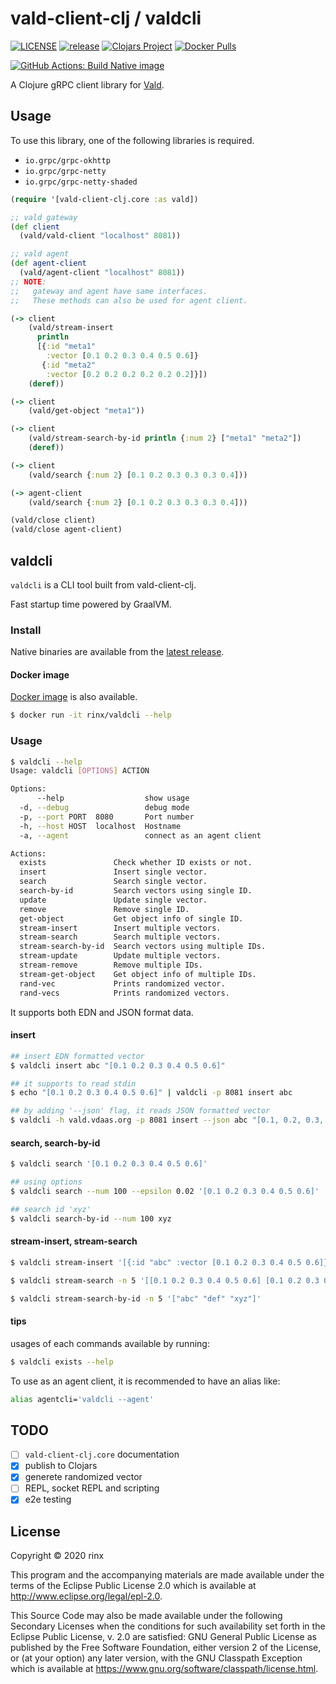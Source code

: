 # vald-client-clj / valdcli

[![LICENSE](https://img.shields.io/github/license/rinx/vald-client-clj?style=flat-square)](https://github.com/rinx/vald-client-clj/blob/master/LICENSE)
[![release](https://img.shields.io/github/v/release/rinx/vald-client-clj?style=flat-square)](https://github.com/rinx/vald-client-clj/releases)
[![Clojars Project](https://img.shields.io/clojars/v/vald-client-clj.svg?style=flat-square)](https://clojars.org/vald-client-clj)
[![Docker Pulls](https://img.shields.io/docker/pulls/rinx/valdcli.svg?style=flat-square)](https://hub.docker.com/r/rinx/valdcli)

[![GitHub Actions: Build Native image](https://github.com/rinx/vald-client-clj/workflows/Build%20native%20image/badge.svg)](https://github.com/rinx/vald-client-clj/actions)

A Clojure gRPC client library for [Vald](https://github.com/vdaas/vald).

## Usage

To use this library, one of the following libraries is required.

- `io.grpc/grpc-okhttp`
- `io.grpc/grpc-netty`
- `io.grpc/grpc-netty-shaded`

```clojure
(require '[vald-client-clj.core :as vald])

;; vald gateway
(def client
  (vald/vald-client "localhost" 8081))

;; vald agent
(def agent-client
  (vald/agent-client "localhost" 8081))
;; NOTE:
;;   gateway and agent have same interfaces.
;;   These methods can also be used for agent client.

(-> client
    (vald/stream-insert
      println
      [{:id "meta1"
        :vector [0.1 0.2 0.3 0.4 0.5 0.6]}
       {:id "meta2"
        :vector [0.2 0.2 0.2 0.2 0.2 0.2]}])
    (deref))

(-> client
    (vald/get-object "meta1"))

(-> client
    (vald/stream-search-by-id println {:num 2} ["meta1" "meta2"])
    (deref))

(-> client
    (vald/search {:num 2} [0.1 0.2 0.3 0.3 0.3 0.4]))

(-> agent-client
    (vald/search {:num 2} [0.1 0.2 0.3 0.3 0.3 0.4]))

(vald/close client)
(vald/close agent-client)
```

## valdcli

`valdcli` is a CLI tool built from vald-client-clj.

Fast startup time powered by GraalVM.

### Install

Native binaries are available from the [latest release](https://github.com/rinx/vald-client-clj/releases/latest).

#### Docker image

[Docker image](https://hub.docker.com/r/rinx/valdcli) is also available.

```sh
$ docker run -it rinx/valdcli --help
```

### Usage

```sh
$ valdcli --help
Usage: valdcli [OPTIONS] ACTION

Options:
      --help                  show usage
  -d, --debug                 debug mode
  -p, --port PORT  8080       Port number
  -h, --host HOST  localhost  Hostname
  -a, --agent                 connect as an agent client

Actions:
  exists               Check whether ID exists or not.
  insert               Insert single vector.
  search               Search single vector.
  search-by-id         Search vectors using single ID.
  update               Update single vector.
  remove               Remove single ID.
  get-object           Get object info of single ID.
  stream-insert        Insert multiple vectors.
  stream-search        Search multiple vectors.
  stream-search-by-id  Search vectors using multiple IDs.
  stream-update        Update multiple vectors.
  stream-remove        Remove multiple IDs.
  stream-get-object    Get object info of multiple IDs.
  rand-vec             Prints randomized vector.
  rand-vecs            Prints randomized vectors.
```

It supports both EDN and JSON format data.

#### insert

```sh
## insert EDN formatted vector
$ valdcli insert abc "[0.1 0.2 0.3 0.4 0.5 0.6]"

## it supports to read stdin
$ echo "[0.1 0.2 0.3 0.4 0.5 0.6]" | valdcli -p 8081 insert abc

## by adding '--json' flag, it reads JSON formatted vector
$ valdcli -h vald.vdaas.org -p 8081 insert --json abc "[0.1, 0.2, 0.3, 0.4, 0.5, 0.6]"
```

#### search, search-by-id

```sh
$ valdcli search '[0.1 0.2 0.3 0.4 0.5 0.6]'

## using options
$ valdcli search --num 100 --epsilon 0.02 '[0.1 0.2 0.3 0.4 0.5 0.6]'

## search id 'xyz'
$ valdcli search-by-id --num 100 xyz
```

#### stream-insert, stream-search

```sh
$ valdcli stream-insert '[{:id "abc" :vector [0.1 0.2 0.3 0.4 0.5 0.6]} {:id "def" :vector [0.1 0.2 0.3 0.4 0.5 0.6]}]'

$ valdcli stream-search -n 5 '[[0.1 0.2 0.3 0.4 0.5 0.6] [0.1 0.2 0.3 0.4 0.5 0.6] [0.1 0.2 0.3 0.4 0.5 0.6]]'

$ valdcli stream-search-by-id -n 5 '["abc" "def" "xyz"]'
```

#### tips

usages of each commands available by running:

```sh
$ valdcli exists --help
```

To use as an agent client, it is recommended to have an alias like:

```sh
alias agentcli='valdcli --agent'
```

## TODO

- [ ] `vald-client-clj.core` documentation
- [x] publish to Clojars
- [x] generete randomized vector
- [ ] REPL, socket REPL and scripting
- [x] e2e testing

## License

Copyright © 2020 rinx

This program and the accompanying materials are made available under the
terms of the Eclipse Public License 2.0 which is available at
http://www.eclipse.org/legal/epl-2.0.

This Source Code may also be made available under the following Secondary
Licenses when the conditions for such availability set forth in the Eclipse
Public License, v. 2.0 are satisfied: GNU General Public License as published by
the Free Software Foundation, either version 2 of the License, or (at your
option) any later version, with the GNU Classpath Exception which is available
at https://www.gnu.org/software/classpath/license.html.
